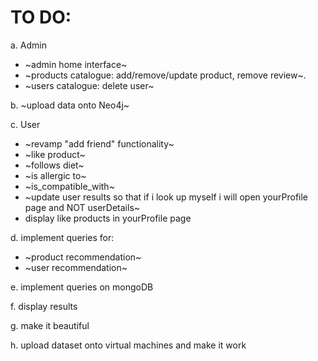 # TO DO:

a. Admin
- ~admin home interface~
- ~products catalogue: add/remove/update product, remove review~.
- ~users catalogue: delete user~

b. ~upload data onto Neo4j~

c. User
- ~revamp "add friend" functionality~
- ~like product~
- ~follows diet~
- ~is allergic to~
- ~is_compatible_with~ 
- ~update user results so that if i look up myself i will open yourProfile page and NOT userDetails~
- display like products in yourProfile page

d. implement queries for:
- ~product recommendation~
- ~user recommendation~
  
e. implement queries on mongoDB

f. display results

g. make it beautiful

h. upload dataset onto virtual machines and make it work
